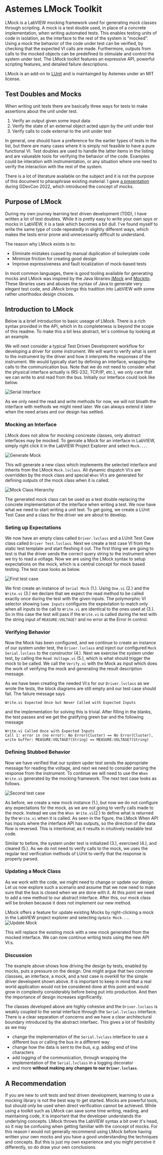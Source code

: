 # Astemes LMock Toolkit

LMock is a LabVIEW mocking framework used for generating mock classes through scripting.
A mock is a test double used, in place of a concrete implementation, when writing automated tests.
This enables testing units of code in isolation, as the interface to the rest of the system is "mocked".
Using a mock the behavior of the code under test can be verified, by checking that the expected VI calls are made.
Furthermore, outputs from calls to the mocked objects can be predefined to stimulate and control the system under test.
The LMock toolkit features an expressive API, powerful scripting features, and detailed failure descriptions.

LMock is an add-on to [LUnit](https://www.ithub.com/astemes/astemes-lunit) and is maintainged by Astemes under an MIT license.

## Test Doubles and Mocks

When writing unit tests there are basically three ways for tests to make assertions about the unit under test. 

1. Verify an output given some input data 
2. Verify the state of an external object acted uppn by the unit under test
3. Verify calls to code external to the unit under test

In general, one should have a preference for the earlier types of tests in the list, but there are many cases where it is simply not feasible to have a pure functional VI. 
Test doubles are used to handle the latter items in the listing and are valueable tools for verifying the behavior of the code.
Examples could be interation with instrumentation, or any situation where one need to verify the interaction with the rest of the system. 

There is a lot of literature available on the subject and it is not the purpose of this document to pharaphrase existing material.
I gave [a presentation](https://www.youtube.com/watch?v=6cfifZbhZsE&t=44s) during GDevCon 2022, which introduced the concept of mocks.

## Purpose of LMock

During my own journey learning test driven development (TDD), I have written a lot of test doubles.
While it is pretty easy to write your own spys or mocks in LabVIEW, it is a task which becomes a bit dull.
I've found myself to write the same type of code repeatedly in slightly different ways, which makes the tests error prone and unnecessarily difficult to understand.

The reason why LMock exists is to:
- Eliminate mistakes cuased by manual duplication of boilerplate code
- Minimize friction for creating good design
- Improve expressiveness and fault localization of mock-based tests

In most common languages, there is good tooling available for generating mocks and LMock was inspired by the Java libraries [jMock](http://jmock.org/) and [Mockito](http://mockito.org).
These libraries uses and abuses the syntax of Java to generate very elegant test code, and JMock brings this tradition into LabVIEW with some rather unorthodox design choices. 

## Introduction to LMock

Below is a brief introduction to basic useage of LMock.
There is a rich syntax provided in the API, which in its completeness is beyond the scope of this readme.
To make this a bit less abstract, let´s continue by looking at an example.

We will next consider a typical Test Driven Development workflow for developing a driver for some instrument.
We will want to verify what is sent to the instrument by the driver and how it interprets the responses of the instrument.
We would typically start by defining an interface, wrapping the calls to the communication bus.
Note that we do not need to consider what the physical interface actually is (RS-232, TCP/IP, etc.), we only care that we can write to and read from the bus.
Initially our interface could look like below.

![Serial Interface](docs/10_Basics/img/Serial%20Interface.png)

As we only need the read and write methods for now, we will not bloath the interface with methods we might need later.
We can always extend it later when the need arises and our design has settled.

### Mocking an Interface

LMock does not allow for mocking concreate classes, only abstract interfaces may be mocked.
To genrate a Mock for an interface in LabVIEW, simply right click it in the LabVIEW Project Explorer and select ``Mock...``. 

![Generate Mock](docs/10_Basics/img/Mock%20Serial%20Driver.png)

This will generate a new class which implements the selected interface and inherits from the LMock ``Mock.lvclass``.
All dynamic dispatch VI:s are overridden by the mock class and special ``When`` VI:s are generated for defining outputs of the mock class when it is called.

![Mock Class Hierarchy](docs/10_Basics/img/Mock%20Class%20Structure.png)

The generated mock class can be used as a test double replacing the concrete implementation of the interface when writing a test.
We now have what we need to start writing a unit test.
To get going, we create a LUnit Test Case and a class for the driver we are about to develop.

### Seting up Expectations

We now have an empty class called ``Driver.lvclass`` and a LUnit Test Case class called ``Driver Test.lvclass``. 
Next we create a test case VI from the static test template and start fleshing it out.
The first thing we are going to test is that the driver sends the correct query string to the instrument when we try to read a voltage.
Now we are using the LMock syntax to setup expectations on the mock, which is a central concept for mock based testing.
The test case looks as below.

![First test case](docs/10_Basics/img/Test%20Case%201.png)

We first create an instance of ``Serial Mock`` (1.).
Using ``One.vi`` (2.) and the ``Write.vi`` (3.) we declare that we expect the read method to be called exactly once during the test with the given inputs.
The polymorphic VI selector showing ``Same Inputs`` configures the expextation to match only when all inputs to the call to ``Write.vi`` are identical to the ones used at (3.).
So in this case the test will pass if the ``Write.vi`` is called during the test with the string input of ``MEASURE:VOLTAGE?`` and no error at the Error In control.

### Verifying Behavior

Now the Mock has been configured, and we continue to create an instance of our system under test, the ``Driver.lvclass`` and inject our configured ``Mock Serial.lvclass`` to the constructor (4.).
Next we exercise the system under test, by calling the ``Read Voltage.vi`` (5.), which is what should trigger the mock to be called.
We call the ``Verify.vi`` with the Mock as input which does the work of verifying the mock and generating the result description message.

As we have been creating the needed VI:s for our ``Driver.lvclass`` as we wrote the tests, the block diagrams are still empty and our test case should fail.
The failure message says 

```
Write.vi Expected Once but Never Called with Expected Inputs
```

and the implementation for solving this is trivial. 
After filling in the blanks, the test passes and we get the gratifying green bar and the following message

```
Write.vi Called Once with Expected Inputs
Call 1: error in (no error): No Error(Cluster) == No Error(Cluster), write buffer: MEASURE:VOLTAGE?(String) == MEASURE:VOLTAGE?(String)
```

### Defining Stubbed Behavior 

Now we have verified that our system upder test sends the appropriate message for reading the voltage, and next we need to consider parsing the response from the instrument.
To continue we will need to use the ``When Write.vi`` generated by the mocking framework.
The next test case looks as follows.
 
![Second test case](docs/10_Basics/img/Test%20Case%202.png)

As before, we create a new mock instance (1.), but now we do not configure any expectations for the mock, as we are not going to verify calls made to the mock.
Instead we use the ``When Write.vi``(2.) to define what is returned by the ``Write.vi`` when it is called. 
As seen in the figure, the LMock When API has inputs where the interface API has outputs, so the direction of the data flow is reversed.
This is intentional, as it results in intuitively readable test code.

Similar to before, the system under test is initialized (3.), exercised (4.), and cleared (5.). 
As we do not need to verify calls to the mock, we uses the regular test verification methods of LUnit to verify that the response is properly parsed.

### Updating a Mock Class

As we work with the code, we might need to change or update our design.
Let us now explore such a scenario and assume that we now need to make sure that the bus is closed when we are done with it. 
At this point we need to add a new method to our abstract interface.
After this, our mock class will be broken because it does not implement our new method. 

LMock offers a feature for update existing Mocks by right-clicking a mock in the LabVIEW project explorer and selecting ``Update Mock...``.
![Update Mock](docs/10_Basics/img/Update%20Mock.png)

This will replace the existing mock with a new mock generated from the mocked interface.
We can now continue writing tests using the new API VI:s.

### Discussion

The example above shows how driving the design by tests, enabled by mocks, puts a pressure on the design.
One might argue that two concrete classses, an interface, a mock, and a test case is overkill for the simple driver developent shown above.
It is important to keep in mind that a real world application would not be considered done at this point and would grow in complexity considerably before being put into production. 
And then the importance of design increases significantly.

The classes developed above are highly cohesive and the ``Driver.lvclass`` is weakly coupled to the serial interface through the ``Serial.lvclass`` interface.
There is a clear separation of concerns and we have a clear architectural boundary introduced by the abstract interfaec.
This gives a lot of flexibility as we may
- change the implementation of the ``Serial.lvclass`` interface to use a different bus or calling the bus in a different way
- change how the data is sent to the bus, *e.g.* adding end of line characters
- add logging of the communication, through wrapping the implementation of the ``Serial.lvclass`` in a logging decorator
- and more
**without making any changes to our ``Driver.lvclass``**.

## A Recommendation

If you are new to unit tests and test driven development, learnimg to use a mocking library is not the best way to get started.
Mocks are powerful tools, but should only be used when direct verification cannot be achieved.
While using a toolkit such as LMock can save some time writing, reading, and maintaining code, it is important that the developer understands the underlying concepts.
LMock throws the LabVIEW syntax a bit over it's head, so it may be confusing when getting familiar with the concept of mocks.
For this reason I would not generally recommend using LMock before having written your own mocks and you have a good understanding the techniques and concepts.
But this is just my own experience and you might perceive it differently, so do draw your own conclusions.
